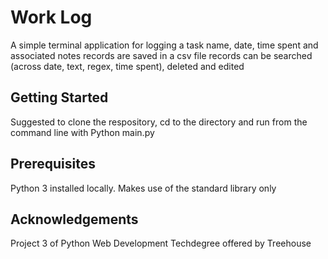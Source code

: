 # Work Log

A simple terminal application for logging a task name, date, time spent and associated notes
records are saved in a csv file
records can be searched (across date, text, regex, time spent), deleted and edited

## Getting Started

Suggested to clone the respository, cd to the directory and run from the command line with Python main.py

## Prerequisites

Python 3 installed locally. Makes use of the standard library only

## Acknowledgements

Project 3 of Python Web Development Techdegree offered by Treehouse
